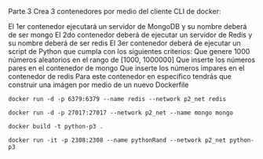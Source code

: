 Parte 3
Crea 3 contenedores por medio del cliente CLI de docker:

El 1er contenedor ejecutará un servidor de MongoDB y su nombre deberá de ser mongo
El 2do contenedor deberá de ejecutar un servidor de Redis y su nombre deberá de ser redis
El 3er contenedor deberá de ejecutar un script de Python que cumpla con los siguientes criterios:
Que genere 1000 números aleatorios en el rango de [1000, 1000000]
Que inserte los números pares en el contenedor de mongo
Que inserte los números impares en el contenedor de redis
Para este contenedor en específico tendrás que construir una imágen por medio de un nuevo Dockerfile

    docker run -d -p 6379:6379 --name redis --network p2_net redis

    docker run -d -p 27017:27017 --network p2_net --name mongo mongo

    docker build -t python-p3 .

    docker run -it -p 2308:2308 --name pythonRand --network p2_net python-p3